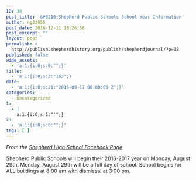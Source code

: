 ```yaml
---
ID: 38
post_title: '&#8216;Shepherd Public Schools School Year Information'
author: ng23055
post_date: 2016-12-11 18:26:58
post_excerpt: ""
layout: post
permalink: >
  http://publish.shepherdhistory.org/publish/shepherdjournal/?p=38
published: false
wide_assets:
  - 'a:1:{i:0;s:0:"";}'
title:
  - 'a:1:{i:0;s:3:"163";}'
date:
  - 'a:1:{i:0;s:21:"2016-09-17 00:00:00 Z";}'
categories:
  - Uncategorized
1:
  - |
    a:1:{i:0;s:1:"'";}
2:
  - 'a:1:{i:0;s:0:"";}'
tags: [ ]
---
```

<em>From the <a class="c5" href="https://www.google.com/url?q=https://www.facebook.com/shepherdmihs/posts/506467516215005&amp;sa=D&amp;ust=1471647703097000&amp;usg=AFQjCNHHFdhJQMwzIG9yVanFIXvGEmoTQw">Shepherd High School Facebook Page</a></em>

Shepherd Public Schools will begin their 2016-2017 year on Monday, August 29th. Monday, August 29th will be a full day of school.
School begins for ALL buildings at 8:00 am with dismissal at 3:00 pm.